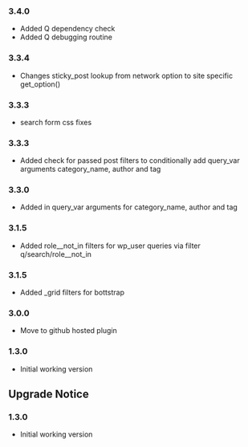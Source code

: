 ### 3.4.0 ###

* Added Q dependency check
* Added Q debugging routine

### 3.3.4 ###

* Changes sticky_post lookup from network option to site specific get_option()

### 3.3.3 ###

* search form css fixes

### 3.3.3 ###

* Added check for passed post filters to conditionally add query_var arguments category_name, author and tag

### 3.3.0 ###

* Added in query_var arguments for category_name, author and tag

### 3.1.5 ###

* Added role__not_in filters for wp_user queries via filter q/search/role__not_in

### 3.1.5 ###

* Added _grid filters for bottstrap

### 3.0.0 ###

* Move to github hosted plugin

### 1.3.0 ###

* Initial working version

## Upgrade Notice ##

### 1.3.0 ###

* Initial working version